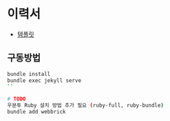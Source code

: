 # 이력서

* [템플릿](https://github.com/sproogen/modern-resume-theme)

## 구동방법

```bash
bundle install
bundle exec jekyll serve
``

# TODO
우분투 Ruby 설치 방법 추가 필요 (ruby-full, ruby-bundle)
bundle add webbrick



